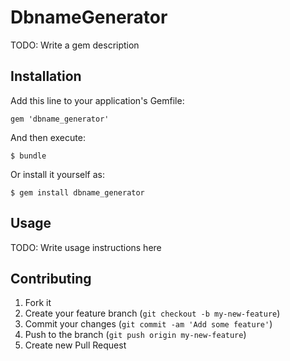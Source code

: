 # DbnameGenerator

TODO: Write a gem description

## Installation

Add this line to your application's Gemfile:

    gem 'dbname_generator'

And then execute:

    $ bundle

Or install it yourself as:

    $ gem install dbname_generator

## Usage

TODO: Write usage instructions here

## Contributing

1. Fork it
2. Create your feature branch (`git checkout -b my-new-feature`)
3. Commit your changes (`git commit -am 'Add some feature'`)
4. Push to the branch (`git push origin my-new-feature`)
5. Create new Pull Request
